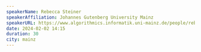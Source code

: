 ```yaml
---
speakerName: Rebecca Steiner
speakerAffiliation: Johannes Gutenberg University Mainz
speakerURL: https://www.algorithmics.informatik.uni-mainz.de/people/rebecca-steiner-m-sc/
date: 2024-02-02 14:15
duration: 30
city: mainz
---
```

